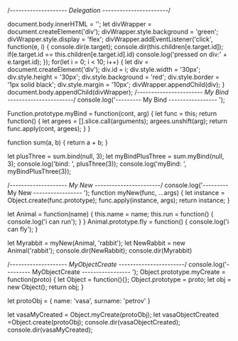 /*-------------------- Delegation -----------------------*/

document.body.innerHTML = '';
let divWrapper = document.createElement('div');
divWrapper.style.background = 'green';
divWrapper.style.display = 'flex';
divWrapper.addEventListener('click', function(e, i) {
    console.dir(e.target);
    console.dir(this.children[e.target.id]);
    if(e.target.id == this.children[e.target.id].id) console.log('pressed on div:' + e.target.id);
});
for(let i = 0; i < 10; i++) {
    let div = document.createElement('div');
    div.id = i;
    div.style.width = '30px';
    div.style.height = '30px';
    div.style.background = 'red';
    div.style.border = '1px solid black';
    div.style.margin = '10px';
    divWrapper.appendChild(div);
}
document.body.appendChild(divWrapper);
/*----------------------- My Bind -----------------------*/
console.log('--------- My Bind ----------------- ');

Function.prototype.myBind = function(cont, arg) {
    let func = this;
    return function() {
        let argees = [].slice.call(arguments);
        argees.unshift(arg);
        return func.apply(cont, argees);
    }
}

function sum(a, b) {
    return a + b;
}

let plusThree = sum.bind(null, 3);
let myBindPlusThree = sum.myBind(null, 3);
console.log('bind: ', plusThree(3));
console.log('myBind: ', myBindPlusThree(3));

/*-------------------- My New -----------------------*/
console.log('--------- My New ----------------- ');
function myNew(func, ...args) {
    let instance = Object.create(func.prototype);
    func.apply(instance, args);
    return instance;
}

let Animal = function(name) {
    this.name = name;
    this.run = function() {
        console.log('i can run');
    }
}
Animal.prototype.fly = function() {
    console.log('i can fly');
}

let Myrabbit = myNew(Animal, 'rabbit');
let NewRabbit = new Animal('rabbit');
console.dir(NewRabbit);
console.dir(Myrabbit)

/*-------------------- MyObjectCreate -----------------------*/
console.log('--------- MyObjectCreate ----------------- ');
Object.prototype.myCreate = function(proto) {
    let Object = function(){};
    Object.prototype = proto;
    let obj = new Object();
    return obj;
}

let protoObj = {
    name: 'vasa',
    surname: 'petrov'
}

let vasaMyCreated = Object.myCreate(protoObj);
let vasaObjectCreated =Object.create(protoObj);
console.dir(vasaObjectCreated);
console.dir(vasaMyCreated);
